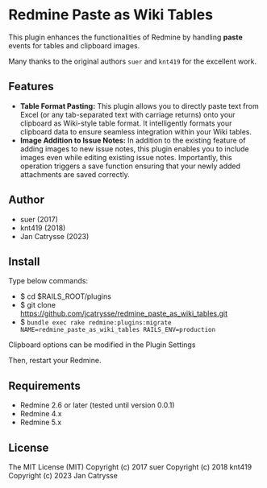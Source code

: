 # Redmine Paste as Wiki Tables
This plugin enhances the functionalities of Redmine by handling **paste** events for tables and clipboard images.

Many thanks to the original authors `suer` and `knt419` for the excellent work.

## Features
* **Table Format Pasting:** This plugin allows you to directly paste text from Excel (or any tab-separated text with carriage returns) onto your clipboard as Wiki-style table format. It intelligently formats your clipboard data to ensure seamless integration within your Wiki tables.
* **Image Addition to Issue Notes:** In addition to the existing feature of adding images to new issue notes, this plugin enables you to include images even while editing existing issue notes. Importantly, this operation triggers a save function ensuring that your newly added attachments are saved correctly.

## Author
* suer (2017)
* knt419 (2018)
* Jan Catrysse (2023)

## Install
Type below commands:
* $ cd $RAILS_ROOT/plugins
* $ git clone https://github.com/jcatrysse/redmine_paste_as_wiki_tables.git
* $ `bundle exec rake redmine:plugins:migrate NAME=redmine_paste_as_wiki_tables RAILS_ENV=production`

Clipboard options can be modified in the Plugin Settings

Then, restart your Redmine.

## Requirements
* Redmine 2.6 or later (tested until version 0.0.1)
* Redmine 4.x
* Redmine 5.x

## License
The MIT License (MIT)
Copyright (c) 2017 suer
Copyright (c) 2018 knt419
Copyright (c) 2023 Jan Catrysse
